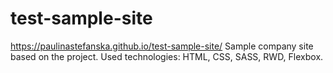 # test-sample-site 
 https://paulinastefanska.github.io/test-sample-site/
Sample company site based on the project. Used technologies: HTML, CSS, SASS, RWD, Flexbox.
